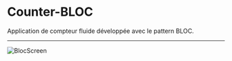 # Counter-BLOC

Application de compteur fluide développée avec le pattern BLOC.

---
![BlocScreen](https://github.com/user-attachments/assets/f8e6f7c4-ac2c-4764-82af-a8ad3963967e)


